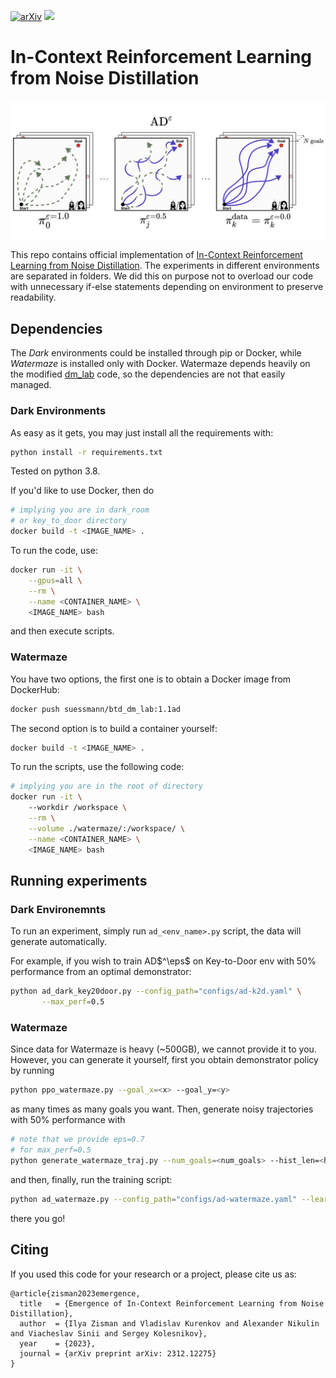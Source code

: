 [![arXiv](https://img.shields.io/badge/arXiv-2312.12275-<COLOR>.svg)](https://arxiv.org/abs/2312.12275) <a href="https://twitter.com/vladkurenkov/status/1755918592820785208">
        <img src="https://badgen.net/badge/icon/twitter?icon=twitter&label"/>
    </a>

# In-Context Reinforcement Learning from Noise Distillation
![pic](img/head.jpeg)

This repo contains official implementation of 
[In-Context Reinforcement Learning from Noise Distillation](https://arxiv.org/abs/2312.12275). The experiments in 
different environments are separated in folders. We did this on purpose not to overload our code with unnecessary 
if-else statements depending on environment to preserve readability.

## Dependencies

The _Dark_ environments could be installed through pip or Docker, while _Watermaze_ is installed only with Docker. 
Watermaze depends heavily on the modified [dm_lab](https://github.com/google-deepmind/lab) code, so the dependencies 
are not that easily managed.

### Dark Environments
As easy as it gets, you may just install all the requirements with:

```bash
python install -r requirements.txt
```

Tested on python 3.8.

If you'd like to use Docker, then do

```bash
# implying you are in dark_room 
# or key_to_door directory
docker build -t <IMAGE_NAME> .
```

To run the code, use:

```bash
docker run -it \
    --gpus=all \
    --rm \
    --name <CONTAINER_NAME> \
    <IMAGE_NAME> bash
```

and then execute scripts.


### Watermaze

You have two options, the first one is to obtain a Docker image from DockerHub:

```bash
docker push suessmann/btd_dm_lab:1.1ad
```

The second option is to build a container yourself:

```bash
docker build -t <IMAGE_NAME> .
```

To run the scripts, use the following code:

```bash
# implying you are in the root of directory
docker run -it \ 
    --workdir /workspace \
    --rm \
    --volume ./watermaze/:/workspace/ \
    --name <CONTAINER_NAME> \
    <IMAGE_NAME> bash
```

## Running experiments

### Dark Environemnts
To run an experiment, simply run `ad_<env_name>.py` script, the data will generate automatically.

For example, if you wish to train AD$`^\eps`$ on Key-to-Door env with 50% performance from an optimal demonstrator:

```bash
python ad_dark_key20door.py --config_path="configs/ad-k2d.yaml" \
       --max_perf=0.5
```

### Watermaze

Since data for Watermaze is heavy (~500GB), we cannot provide it to you. However, you can generate it yourself, 
first you obtain demonstrator policy by running

```bash
python ppo_watermaze.py --goal_x=<x> --goal_y=<y>
```

as many times as many goals you want. Then, generate noisy trajectories with 50% performance with

```bash
# note that we provide eps=0.7 
# for max_perf=0.5
python generate_watermaze_traj.py --num_goals=<num_goals> --hist_len=<hist_len> --eps 0.7
```

and then, finally, run the training script:

```bash
python ad_watermaze.py --config_path="configs/ad-watermaze.yaml" --learning_histories_path=<path>
```

there you go!

## Citing

If you used this code for your research or a project, please cite us as:

```
@article{zisman2023emergence,
  title   = {Emergence of In-Context Reinforcement Learning from Noise Distillation},
  author  = {Ilya Zisman and Vladislav Kurenkov and Alexander Nikulin and Viacheslav Sinii and Sergey Kolesnikov},
  year    = {2023},
  journal = {arXiv preprint arXiv: 2312.12275}
}
```


